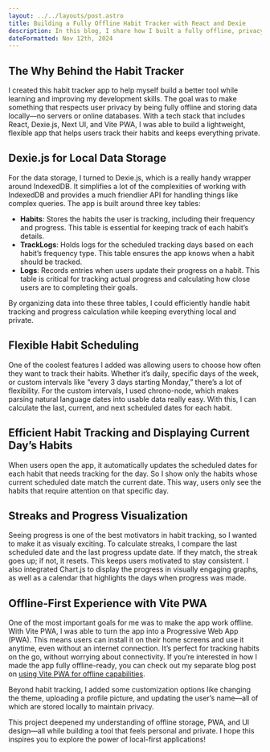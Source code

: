 ```yaml
---
layout: ../../layouts/post.astro
title: Building a Fully Offline Habit Tracker with React and Dexie
description: In this blog, I share how I built a fully offline, privacy-first habit tracker app using React, Dexie.js, and Vite PWA. Explore the process of managing habit data locally, creating custom scheduling, and providing a seamless offline experience for users.
dateFormatted: Nov 12th, 2024
---
```


<div class="my-1"></div>

## The Why Behind the Habit Tracker

I created this habit tracker app to help myself build a better tool while learning and improving my development skills. The goal was to make something that respects user privacy by being fully offline and storing data locally—no servers or online databases. With a tech stack that includes React, Dexie.js, Next UI, and Vite PWA, I was able to build a lightweight, flexible app that helps users track their habits and keeps everything private.

## Dexie.js for Local Data Storage

For the data storage, I turned to Dexie.js, which is a really handy wrapper around IndexedDB. It simplifies a lot of the complexities of working with IndexedDB and provides a much friendlier API for handling things like complex queries. The app is built around three key tables:

- **Habits**: Stores the habits the user is tracking, including their frequency and progress. This table is essential for keeping track of each habit’s details.
- **TrackLogs**: Holds logs for the scheduled tracking days based on each habit’s frequency type. This table ensures the app knows when a habit should be tracked.
- **Logs**: Records entries when users update their progress on a habit. This table is critical for tracking actual progress and calculating how close users are to completing their goals.

By organizing data into these three tables, I could efficiently handle habit tracking and progress calculation while keeping everything local and private.

## Flexible Habit Scheduling

One of the coolest features I added was allowing users to choose how often they want to track their habits. Whether it’s daily, specific days of the week, or custom intervals like “every 3 days starting Monday,” there’s a lot of flexibility. For the custom intervals, I used chrono-node, which makes parsing natural language dates into usable data really easy. With this, I can calculate the last, current, and next scheduled dates for each habit.

## Efficient Habit Tracking and Displaying Current Day’s Habits

When users open the app, it automatically updates the scheduled dates for each habit that needs tracking for the day. So I show only the habits whose current scheduled date match the current date. This way, users only see the habits that require attention on that specific day. 

## Streaks and Progress Visualization

Seeing progress is one of the best motivators in habit tracking, so I wanted to make it as visualy exciting. To calculate streaks, I compare the last scheduled date and the last progress update date. If they match, the streak goes up; if not, it resets. This keeps users motivated to stay consistent. I also integrated Chart.js to display the progress in visually engaging graphs, as well as a calendar that highlights the days when progress was made.

## Offline-First Experience with Vite PWA

One of the most important goals for me was to make the app work offline. With Vite PWA, I was able to turn the app into a Progressive Web App (PWA). This means users can install it on their home screens and use it anytime, even without an internet connection. It’s perfect for tracking habits on the go, without worrying about connectivity. If you’re interested in how I made the app fully offline-ready, you can check out my separate blog post on <a href="https://google.com" target="_blank">using Vite PWA for offline capabilities</a>.

Beyond habit tracking, I added some customization options like changing the theme, uploading a profile picture, and updating the user’s name—all of which are stored locally to maintain privacy.

This project deepened my understanding of offline storage, PWA, and UI design—all while building a tool that feels personal and private. I hope this inspires you to explore the power of local-first applications!
